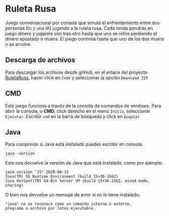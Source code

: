 # Ruleta Rusa
Juego conversacional por consola que simula el enfrentamiento entre dos personas (tu y una IA) jugando a la ruleta rusa. 
Cada ronda pondrás en juego dinero y jugaréis uno tras otro hasta que uno se retire perdiendo el dinero apostado o muera. 
El juego continúa hasta que uno de los dos muera o se arruine.

## Descarga de archivos
Para descargar los archivos desde gitHub, en el enlace del proyecto [RuletaRusa], hacer click en `Code` y seleccionar la opción `Download ZIP`

[RuletaRusa]: https://github.com/AlvaroJimenezMedina/RuletaRusa


## CMD
Este juego funciona a través de la consola de comandos de windows. 
Para abrir la consola, o  **CMD**, click derecho en el menú `Inicio`, seleccionar `Ejecutar`.
Escribir `cmd` en la barra de búsqueda y click en `Aceptar`

## Java
Para comprovar si Java está instalado puedes escribir en consola 
~~~
java -version
~~~
Esto nos devuelve la versión de Java que está instalada, como por ejemplo:
~~~
java version "15" 2020-09-15
Java(TM) SE Runtime Environment (build 15+36-1562)
Java HotSpot(TM) 64-Bit Server VM (build 15+36-1562, mixed mode, sharing)
~~~
O bien nos devuelve un mensaje de error si no lo tiene instalado:
~~~
"java" no se reconoce como un comando interno o externo,
programa o archivo por lotes ejecutable.
~~~
